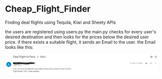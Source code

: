 # Cheap_Flight_Finder
Finding deal flights using Tequila, Kiwi and Sheety APIs

the users are registered using users.py 
the main.py checks for every user's desired destination and then looks for the prices below the desired user price. if there exists a suitable flight, it sends an Email to the user.
the Email looks like this:

<img src="email.PNG">
